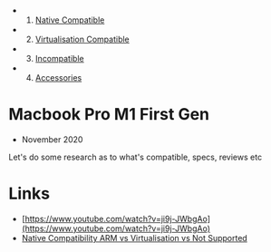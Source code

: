 <!-- vscode-markdown-toc -->
* 1. [Native Compatible](#NativeCompatible)
* 2. [Virtualisation Compatible](#VirtualisationCompatible)
* 3. [Incompatible](#Incompatible)
* 4. [Accessories](#Accessories)

<!-- vscode-markdown-toc-config
	numbering=true
	autoSave=true
	/vscode-markdown-toc-config -->
<!-- /vscode-markdown-toc -->

# Macbook Pro M1 First Gen
- November 2020

Let's do some research as to what's compatible, specs, reviews etc 

# Links
- [https://www.youtube.com/watch?v=ji9j-JWbgAo](https://www.youtube.com/watch?v=ji9j-JWbgAo)
- [Native Compatibility ARM vs Virtualisation vs Not Supported](https://www.anandtech.com/show/16252/mac-mini-apple-m1-tested/2)
